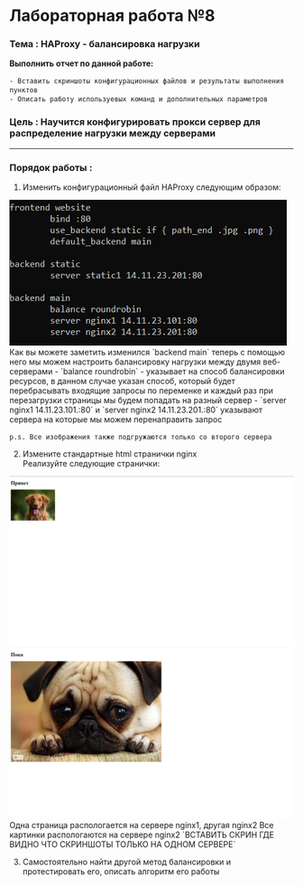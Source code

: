 # Лабораторная работа №8
### Тема : HAProxy - балансировка нагрузки
**Выполнить отчет по данной работе:**  
```
- Вставить скриншоты конфигурационных файлов и результаты выполнения пунктов  
- Описать работу используевых команд и дополнительных параметров
```

### Цель : Научится конфигурировать прокси сервер для распределение нагрузки между серверами
---
### Порядок работы :

1. Изменить конфигурационный файл HAProxy следующим образом:  
<img src="src/img/lb8/HAProxy_cfg.png">  
Как вы можете заметить изменился `backend main` теперь с помощью него мы можем настроить балансировку нагрузки между двумя веб-серверами  
    - `balance roundrobin` - указывает на способ балансировки ресурсов, в данном случае указан способ, который будет перебрасывать входящие запросы по переменке и каждый раз при перезагрузки страницы мы будем попадать на разный сервер
    - `server nginx1 14.11.23.101.:80` и `server nginx2 14.11.23.201.:80` указывают сервера на которые мы можем перенаправить запрос  
    
    p.s. Все изображения также подгружаются только со второго сервера

2. Измените стандартные html странички nginx  
Реализуйте следующие странички:  
<img src="src/img/lb8/nginx2.png">  
<img src="src/img/lb8/nginx1.png">  
Одна страница распологается на сервере nginx1, другая nginx2  
Все картинки распологаются на сервере nginx2  
`ВСТАВИТЬ СКРИН ГДЕ ВИДНО ЧТО СКРИНШОТЫ ТОЛЬКО НА ОДНОМ СЕРВЕРЕ`

3. Самостоятельно найти другой метод балансировки и протестировать его, описать алгоритм его работы